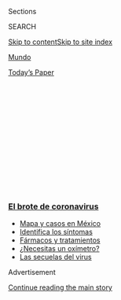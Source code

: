 <div id="app">

<div>

<div>

<div>

<div class="NYTAppHideMasthead css-1q2w90k e1suatyy0">

<div class="section css-ui9rw0 e1suatyy2">

<div class="css-eph4ug er09x8g0">

<div class="css-6n7j50">

</div>

<span class="css-1dv1kvn">Sections</span>

<div class="css-10488qs">

<span class="css-1dv1kvn">SEARCH</span>

</div>

[Skip to content](#site-content)[Skip to site
index](#site-index)

</div>

<div id="masthead-section-label" class="css-1wr3we4 eaxe0e00">

[Mundo](https://www.nytimes3xbfgragh.onion/es/section/mundo)

</div>

<div class="css-10698na e1huz5gh0">

</div>

</div>

<div id="masthead-bar-one" class="section hasLinks css-15hmgas e1csuq9d3">

<div class="css-uqyvli e1csuq9d0">

</div>

<div class="css-1uqjmks e1csuq9d1">

</div>

<div class="css-9e9ivx">

[](https://myaccount.nytimes3xbfgragh.onion/auth/login?response_type=cookie&client_id=vi)

</div>

<div class="css-1bvtpon e1csuq9d2">

[Today’s
Paper](https://www.nytimes3xbfgragh.onion/section/todayspaper)

</div>

</div>

</div>

</div>

<div data-aria-hidden="false">

<div id="site-content" data-role="main">

<div>

<div class="css-1aor85t" style="opacity:0.000000001;z-index:-1;visibility:hidden">

<div class="css-1hqnpie">

<div class="css-epjblv">

<span class="css-17xtcya">[Mundo](/es/section/mundo)</span><span class="css-x15j1o">|</span><span class="css-fwqvlz">Mientras
avanza el coronavirus, otras enfermedades
resurgen</span>

</div>

<div class="css-k008qs">

<div class="css-1iwv8en">

<span class="css-18z7m18"></span>

<div>

</div>

</div>

<span class="css-1n6z4y">https://nyti.ms/30PnDlO</span>

<div class="css-1705lsu">

<div class="css-4xjgmj">

<div class="css-4skfbu" data-role="toolbar" data-aria-label="Social Media Share buttons, Save button, and Comments Panel with current comment count" data-testid="share-tools">

  - 
  - 
  - 
  - 
    
    <div class="css-6n7j50">
    
    </div>

  - 

</div>

</div>

</div>

</div>

</div>

</div>

<div class="css-13pd83m">

<div class="css-l9svim">

### [<span class="css-pa1jbp"><span class="css-1rxm0ex">El brote de</span><span class="css-1rxm0ex"> coronavirus</span></span>](https://www.nytimes3xbfgragh.onion/es/spotlight/coronavirus?name=styln-coronavirus-es&region=TOP_BANNER&variant=undefined&block=storyline_menu_recirc&action=click&pgtype=Article&impression_id=ebbe6bf0-e39c-11ea-8ef3-3565b30fff31)

  - <span class="css-ousu42">[Mapa y casos en
    México](https://www.nytimes3xbfgragh.onion/es/interactive/2020/espanol/america-latina/coronavirus-en-mexico.html?name=styln-coronavirus-es&region=TOP_BANNER&variant=undefined&block=storyline_menu_recirc&action=click&pgtype=Article&impression_id=ebbe9300-e39c-11ea-8ef3-3565b30fff31)</span>
  - <span class="css-ousu42">[Identifica los
    síntomas](https://www.nytimes3xbfgragh.onion/es/interactive/2020/08/06/espanol/ciencia-y-tecnologia/tengo-covid-19-sintomas.html?name=styln-coronavirus-es&region=TOP_BANNER&variant=undefined&block=storyline_menu_recirc&action=click&pgtype=Article&impression_id=ebbe9301-e39c-11ea-8ef3-3565b30fff31)</span>
  - <span class="css-ousu42">[Fármacos y
    tratamientos](https://www.nytimes3xbfgragh.onion/es/interactive/2020/science/coronavirus-tratamientos-curas.html?name=styln-coronavirus-es&region=TOP_BANNER&variant=undefined&block=storyline_menu_recirc&action=click&pgtype=Article&impression_id=ebbe9302-e39c-11ea-8ef3-3565b30fff31)</span>
  - <span class="css-ousu42">[¿Necesitas un
    oxímetro?](https://www.nytimes3xbfgragh.onion/es/2020/04/29/espanol/estilos-de-vida/oximetro-para-que-sirve.html?name=styln-coronavirus-es&region=TOP_BANNER&variant=undefined&block=storyline_menu_recirc&action=click&pgtype=Article&impression_id=ebbe9303-e39c-11ea-8ef3-3565b30fff31)</span>
  - <span class="css-ousu42">[Las secuelas del
    virus](https://www.nytimes3xbfgragh.onion/es/2020/07/02/espanol/ciencia-y-tecnologia/sobrevivientes-coronavirus-recuperacion.html?name=styln-coronavirus-es&region=TOP_BANNER&variant=undefined&block=storyline_menu_recirc&action=click&pgtype=Article&impression_id=ebbe9304-e39c-11ea-8ef3-3565b30fff31)</span>

</div>

</div>

<div id="top-wrapper" class="css-1sy8kpn">

<div id="top-slug" class="css-l9onyx">

Advertisement

</div>

[Continue reading the main
story](#after-top)

<div class="ad top-wrapper" style="text-align:center;height:100%;display:block;min-height:250px">

<div id="top" class="place-ad" data-position="top" data-size-key="top">

</div>

</div>

<div id="after-top">

</div>

</div>

<div>

<div id="sponsor-wrapper" class="css-1hyfx7x">

<div id="sponsor-slug" class="css-19vbshk">

Supported by

</div>

[Continue reading the main
story](#after-sponsor)

<div id="sponsor" class="ad sponsor-wrapper" style="text-align:center;height:100%;display:block">

</div>

<div id="after-sponsor">

</div>

</div>

<div class="css-186x18t">

</div>

<div class="css-1vkm6nb ehdk2mb0">

# Mientras avanza el coronavirus, otras enfermedades resurgen

</div>

Numerosos esfuerzos de vacunación se detuvieron en todo el mundo para
evitar la propagación de la COVID-19. Las consecuencias han sido
alarmantes: han aumentado los casos de difteria, cólera, poliomielitis y
sarampión.

<div class="css-79elbk" data-testid="photoviewer-wrapper">

<div class="css-z3e15g" data-testid="photoviewer-wrapper-hidden">

</div>

<div class="css-1a48zt4 ehw59r15" data-testid="photoviewer-children">

![<span class="css-16f3y1r e13ogyst0" data-aria-hidden="true">Allay
Ngandema, de tres años, quien contrajo sarampión, almuerza con su madre,
Maboa Alpha, en la sala de aislamiento de sarampión en el hospital
Boso-Manzi en la República Democrática del Congo a fines de
febrero.</span><span class="css-cnj6d5 e1z0qqy90" itemprop="copyrightHolder"><span class="css-1ly73wi e1tej78p0">Credit...</span><span><span>Hereward
Holland/Reuters</span></span></span>](https://static01.graylady3jvrrxbe.onion/images/2020/06/11/science/16Virus-other-diseases-ES-1/00VIRUS-VAX3-articleLarge.jpg?quality=75&auto=webp&disable=upscale)

</div>

</div>

<div class="css-18e8msd">

<div class="css-vp77d3 epjyd6m0">

<div class="css-1baulvz">

Por [<span class="css-1baulvz" itemprop="name">Jan
Hoffman</span>](https://www.nytimes3xbfgragh.onion/by/jan-hoffman) y
[<span class="css-1baulvz last-byline" itemprop="name">Ruth
Maclean</span>](https://www.nytimes3xbfgragh.onion/by/ruth-maclean)

</div>

</div>

  - 16 de junio de
    2020

  - 
    
    <div class="css-4xjgmj">
    
    <div class="css-d8bdto" data-role="toolbar" data-aria-label="Social Media Share buttons, Save button, and Comments Panel with current comment count" data-testid="share-tools">
    
      - 
      - 
      - 
      - 
        
        <div class="css-6n7j50">
        
        </div>
    
      - 
    
    </div>
    
    </div>

</div>

<div class="css-mdjrty">

[Read in
English](https://www.nytimes3xbfgragh.onion/2020/06/14/health/coronavirus-vaccines-measles.html "Read in English")

</div>

</div>

<div class="section meteredContent css-1r7ky0e" name="articleBody" itemprop="articleBody">

<div class="css-1fanzo5 StoryBodyCompanionColumn">

<div class="css-53u6y8">

[Regístrate para recibir nuestro
boletín](https://www.nytimes3xbfgragh.onion/newsletters/el-times) con
lo mejor de The New York Times.

-----

Mientras los países pobres de todo el mundo buscan detener el
coronavirus, también están contribuyendo de manera involuntaria a que
surjan nuevos brotes de enfermedades y fallecimientos a causa de otros
padecimientos que las vacunas previenen con facilidad.

Esta primavera, después de que la Organización Mundial de la Salud (OMS)
y la [UNICEF](https://www.unicef.org/immunization) advirtieron que la
pandemia podría propagarse con rapidez cuando los niños se reunieran
para recibir vacunas, muchos países suspendieron sus programas de
vacunación. Incluso en los países que intentaron que siguieran vigentes,
los vuelos que transportaban el suministro de vacunas fueron detenidos
por la pandemia y los trabajadores de la salud se dedicaron a
combatirla.

Ahora está resurgiendo la difteria en Pakistán, Bangladés y Nepal.

Hay cólera en Sudán del Sur, Camerún, Mozambique, Yemen y Bangladés.

Se ha informado de la aparición de una cepa mutada del
[poliovirus](http://polioeradication.org/) en más de 30 países.

Además, el sarampión está aumentando por todo el mundo, incluyendo
países como Bangladés, Brasil, Camboya, la República Centroafricana,
Irak, Kazajistán, Nepal, Nigeria y Uzbekistán.

</div>

</div>

<div class="css-1fanzo5 StoryBodyCompanionColumn">

<div class="css-53u6y8">

De 29 países que han suspendido las campañas de vacunación contra el
sarampión debido a la pandemia, 18 han reportado brotes. Otros 13 países
están considerando posponerlas. De acuerdo con la [Iniciativa contra el
Sarampión y la Rubéola](https://measlesrubellainitiative.org/), 178
millones de personas están en riesgo de no ser vacunadas contra el
sarampión este año.

Ahora se presenta el riesgo de que “dentro de algunos meses haya una
epidemia que provoque la muerte de más niños que la COVID-19”, señaló
Chibuzo Okonta, presidente de Médicos sin Fronteras en África Central y
África Occidental.

Debido a que la pandemia continúa, la OMS y otros organismos
internacionales de salud están exhortando a los países a reiniciar con
cautela la vacunación, al mismo tiempo que combaten el coronavirus.

</div>

</div>

<div class="css-79elbk" data-testid="photoviewer-wrapper">

<div class="css-z3e15g" data-testid="photoviewer-wrapper-hidden">

</div>

<div class="css-1a48zt4 ehw59r15" data-testid="photoviewer-children">

![<span class="css-16f3y1r e13ogyst0" data-aria-hidden="true">Un convoy
de Médicos sin Fronteras portaba la vacuna contra el sarampión sobre un
puente de troncos en la República Democrática del
Congo.</span><span class="css-cnj6d5 e1z0qqy90" itemprop="copyrightHolder"><span class="css-1ly73wi e1tej78p0">Credit...</span><span>Hereward
Holland/Reuters</span></span>](https://static01.graylady3jvrrxbe.onion/images/2020/06/11/science/16Virus-other-diseases-ES-2/00VIRUS-VAX2-articleLarge.jpg?quality=75&auto=webp&disable=upscale)

</div>

</div>

<div class="css-1fanzo5 StoryBodyCompanionColumn">

<div class="css-53u6y8">

Según un [estudio de 2019 realizado por Vaccine Impact Modeling
Consortium](https://www.vaccineimpact.org/resources/VIMC_impact_estimates-03Sep19.html),
un grupo de investigadores de salud pública, está en juego el futuro de
una férrea colaboración de 20 años que ha evitado 35 millones de
[decesos por enfermedades prevenibles mediante
vacunas](https://www.gavi.org/programmes-impact/types-support/vaccine-support)
en 98 países y ha reducido un 44 por ciento la mortalidad de los niños
por estas enfermedades.

</div>

</div>

<div class="css-1fanzo5 StoryBodyCompanionColumn">

<div class="css-53u6y8">

“La inmunización es una de las herramientas más potentes y primordiales
en la historia de la salud pública para la prevención de enfermedades”,
afirmó en un comunicado Tedros Adhanom Ghebreyesus, [director general de
la OMS](https://www.who.int/dg). “La interrupción de los programas de
inmunización por la pandemia de la COVID-19 amenaza con revertir décadas
de avance contra las enfermedades prevenibles mediante vacunas, como es
el caso del sarampión”.

No obstante, hay muchos obstáculos para reanudar los programas de
vacunación. Es difícil que lleguen los suministros de vacunas. Cada vez
más especialistas sanitarios se enfocan en trabajar de tiempo completo
en el combate de la COVID-19, la enfermedad causada por el coronavirus.
Además, una nueva ola de dudas acerca de las vacunas hace que los padres
no vayan a las clínicas.

Hay muchos países donde la pandemia todavía no azota con toda su fuerza.
Cuando lo haga, su capacidad para manejar los brotes de otras
enfermedades se verá aún más disminuida.

“Habrá naciones tratando de recuperarse de la COVID-19 al mismo tiempo
que se enfrenten el sarampión. Eso comprometería aún más sus sistemas de
salud y tendrá serias consecuencias económicas y humanitarias”, señaló
Robin Nandy, director de inmunización de la UNICEF, organismo que
proporciona vacunas a cien países, por lo cual llega al 45 por ciento de
los niños menores de cinco años.

La interrupción en el reparto de vacunas también tiene implicaciones
considerables para la protección contra el coronavirus.

En una cumbre mundial a principios de este mes, [Gavi, la Alianza
Mundial para Vacunas e Inmunización](https://www.gavi.org/our-alliance),
una asociación de salud creada por la Fundación Bill y Melinda Gates,
anunció que países y organismos se habían comprometido a donar [8800
millones de
dólares](https://www.gavi.org/news/media-room/world-leaders-make-historic-commitments-provide-equal-access-vaccines-all)
en total para las vacunas básicas de niños en países pobres y de
ingresos medios, y que estaba iniciando una [campaña para distribuir
vacunas contra la
COVID-19](https://www.gavi.org/news/media-room/gavi-launches-innovative-financing-mechanism-access-covid-19-vaccines)
cuando estén disponibles.

Sin embargo, los mismos servicios que están colapsando por la pandemia,
“son los que se necesitarán para distribuir las vacunas contra la
COVID-19”, advirtió Katherine O’Brien, directora de inmunización,
vacunas y agentes biológicos de la OMS, durante un reciente seminario
por internet sobre los desafíos de la
inmunización.

</div>

</div>

<div class="css-1fanzo5 StoryBodyCompanionColumn">

<div class="css-53u6y8">

## Luchar contra el sarampión en el Congo

</div>

</div>

<div class="css-79elbk" data-testid="photoviewer-wrapper">

<div class="css-z3e15g" data-testid="photoviewer-wrapper-hidden">

</div>

<div class="css-1a48zt4 ehw59r15" data-testid="photoviewer-children">

<div class="css-1xdhyk6 erfvjey0">

<span class="css-1ly73wi e1tej78p0">Image</span>

<div class="css-zjzyr8">

<div data-testid="lazyimage-container" style="height:258.4222222222222px">

</div>

</div>

</div>

<span class="css-16f3y1r e13ogyst0" data-aria-hidden="true">Niños
esperan registrarse para la vacuna contra el sarampión en Mbata-Siala,
en la parte occidental de la República Democrática del Congo, en
marzo.</span><span class="css-cnj6d5 e1z0qqy90" itemprop="copyrightHolder"><span class="css-1ly73wi e1tej78p0">Credit...</span><span>Junior
Kannah/Agence France-Presse — Getty Images</span></span>

</div>

</div>

<div class="css-1fanzo5 StoryBodyCompanionColumn">

<div class="css-53u6y8">

Tres trabajadores de la salud con refrigeradores llenos de vacunas y un
equipo de apoyo de pregoneros y tomadores de notas subieron
recientemente a una canoa de madera motorizada para descender por el
ancho río Tshopo en la República Democrática del Congo.

Aunque el sarampión se estaba propagando en todas las 26 provincias del
país, semanas antes la pandemia había cerrado muchos programas de
inoculación.

La tripulación de la canoa necesitaba encontrar un equilibrio entre
evitar la transmisión de un nuevo virus que recién está comenzando a
golpear a África y detener a un viejo pero conocido asesino. Sin
embargo, cuando la larga y estrecha canoa llegó a las comunidades
ribereñas, el mayor desafío de la tripulación no resultó ser la
mecánica de vacunar a los niños mientras seguían las nuevas
restricciones de seguridad de la pandemia. En cambio, la tripulación se
encontró trabajando duro solo para persuadir a los aldeanos de permitir
que sus hijos fueran vacunados.

Muchos padres estaban convencidos de que el equipo estaba mintiendo
sobre la vacuna, que no era para el sarampión sino que, en secreto, era
una vacuna experimental contra el coronavirus, para la cual serían
necesarios conejillos de indias involuntarios.

En abril, la África francófona se había indignado por una [entrevista en
la televisión francesa en la cual dos
investigadores](https://www.bbc.com/news/world-europe-52151722) dijeron
que las vacunas contra el coronavirus debían ser probadas en África, un
comentario que reavivó los recuerdos de una larga historia de abusos
similares. Y en el Congo, el virólogo a cargo de la respuesta al
coronavirus dijo que el país había aceptado participar en ensayos
clínicas de vacunas este verano. Más tarde, aclaró que cualquier vacuna
no se probaría en el Congo antes de ser probada en otro lugar. Pero los
rumores perniciosos ya se habían expandido.

El equipo convenció a los padres lo mejor que pudieron. Aunque los
vacunadores en todo Tshopo finalmente inmunizaron a 16.000 niños, otros
2000 los eludieron.

</div>

</div>

<div class="css-1fanzo5 StoryBodyCompanionColumn">

<div class="css-53u6y8">

Este iba a ser el año en que la República Democrática del Congo, el
segundo país más grande de África, lanzaría un programa nacional de
inmunización. El apremio no podría haber sido mayor. La epidemia de
sarampión en el país, que comenzó en 2018, se ha seguido extendiendo:
desde enero, ha habido más de 60.000 casos y 800 fallecimientos. Ahora
ha vuelto a aparecer el ébola, además de la tuberculosis y el cólera,
los cuales afectan al país con frecuencia.

Pese a que no siempre están disponibles, existen vacunas para todas
estas enfermedades. A finales de 2018, el país comenzó un programa de
inmunización en nueve provincias. Fue una hazaña de coordinación y
esfuerzo y, en 2019, el primer año completo, el porcentaje de niños
inmunizados pasó de 42 a 62 por ciento en Kinsasa, la capital.

Esta primavera, cuando el programa estaba preparándose para su
lanzamiento a nivel nacional, embistió el coronavirus. Era casi seguro
que las campañas de vacunación masiva, que por lo general implican
reunir a cientos de niños en los patios de las escuelas y los mercados,
propagarían el coronavirus. Incluso se volvió inviable en muchas
regiones la inmunización de rutina, misma que casi siempre tiene lugar
en las clínicas.

Las autoridades sanitarias del país decidieron que las vacunas siguieran
aplicándose en las regiones con brotes de sarampión, pero donde no
hubiera casos de coronavirus. Sin embargo, la pandemia detuvo los vuelos
internacionales que abastecerían los insumos médicos, y en varias
provincias se empezaron a terminar las vacunas contra la polio, el
sarampión y la tuberculosis.

Cuando finalmente llegaron los suministros a Kinsasa, no pudieron
llevarlos a todo el país. Los vuelos nacionales estaban suspendidos.
Tampoco era posible el transporte terrestre debido a la mala condición
de los caminos. Al final, una misión de paz de las Naciones Unidas llevó
los suministros en sus aeroplanos.

Aún así, los trabajadores de la salud, que no tenían mascarillas,
guantes o gel desinfectante, estaban preocupados por infectarse; muchos
dejaron de trabajar. Otros fueron delegados para ser entrenados para la
COVID-19.

El impacto acumulativo ha sido particularmente grave para la
erradicación de la polio: alrededor de 85.000 niños congoleños no han
recibido esta vacuna.

</div>

</div>

<div class="css-1fanzo5 StoryBodyCompanionColumn">

<div class="css-53u6y8">

Pero la enfermedad que más preocupa a los funcionarios de salud pública
es el
sarampión.

## Más contagioso que la COVID-19

</div>

</div>

<div class="css-79elbk" data-testid="photoviewer-wrapper">

<div class="css-z3e15g" data-testid="photoviewer-wrapper-hidden">

</div>

<div class="css-1a48zt4 ehw59r15" data-testid="photoviewer-children">

<div class="css-1xdhyk6 erfvjey0">

<span class="css-1ly73wi e1tej78p0">Image</span>

<div class="css-zjzyr8">

<div data-testid="lazyimage-container" style="height:257.77777777777777px">

</div>

</div>

</div>

<span class="css-16f3y1r e13ogyst0" data-aria-hidden="true">Trabajadores
de la salud inmunizan contra el sarampión en Manila, el mes
pasado.</span><span class="css-cnj6d5 e1z0qqy90" itemprop="copyrightHolder"><span class="css-1ly73wi e1tej78p0">Credit...</span><span>Aaron
Favila/Associated Press</span></span>

</div>

</div>

<div class="css-1fanzo5 StoryBodyCompanionColumn">

<div class="css-53u6y8">

Según los expertos de los Centros para el Control y la Prevención de
Enfermedades (CDC, por su sigla en inglés), el virus del sarampión se
propaga con mucha facilidad por el aire —por partículas diminutas o
gotículas suspendidas en el aire— y [es mucho más contagioso que el
coronavirus](https://www.cdc.gov/measles/transmission.html).

“Si entran personas a una habitación donde dos horas antes ha estado
alguien con sarampión y ninguna de ellas ha sido inmunizada, el cien por
ciento de esas personas se contagiará”, dijo [Yvonne
Maldonado](https://biox.stanford.edu/people/yvonne-maldonado), experta
en enfermedades infecciosas pediátricas en la Universidad de Stanford.

En los países más pobres, la tasa de mortalidad por sarampión en niños
menores de cinco años varía entre el tres y el seis por ciento; algunas
condiciones como la desnutrición o los campamentos abarrotados de
refugiados pueden incrementar la tasa de mortalidad. Los niños pueden
sucumbir a complicaciones como neumonía, encefalitis y diarrea grave.

Se calcula que, en 2018, el año más reciente del que se han recabado
datos a nivel mundial, hubo casi diez millones de casos de sarampión y
142.300 fallecimientos asociados a él, aun cuando los programas de
inmunización a nivel global eran más sólidos en ese entonces.

Antes de la pandemia del coronavirus en Etiopía, el 91 por ciento de los
niños de la capital, Adís Abeba, recibieron su primera vacuna contra el
sarampión durante visitas de rutina, mientras que en las regiones
rurales la recibieron el 29 por ciento de los niños. (Para evitar un
brote de enfermedades muy infecciosas como el sarampión, la cobertura
óptima es de 95 por ciento o más, con dos dosis de la vacuna). Cuando
azotó la pandemia, el país suspendió su campaña de vacunación de abril,
pero el gobierno sigue reportando muchos casos nuevos.

“Los patógenos de los brotes no reconocen fronteras”, señaló O’Brien, de
la OMS. “En especial el sarampión: si hay sarampión en algún lugar, hay
sarampión en todas partes”.

</div>

</div>

<div class="css-1fanzo5 StoryBodyCompanionColumn">

<div class="css-53u6y8">

Las tasas de inmunización [en los países más
ricos](https://www.nytimes3xbfgragh.onion/2020/05/20/nyregion/coronavirus-schools-vaccinations.html)
también [se han
desplomado](https://www.nytimes3xbfgragh.onion/2020/04/23/health/coronavirus-measles-vaccines.html)
durante la pandemia. En Estados Unidos, algunos estados reportan caídas
de hasta un 70 por ciento por debajo del mismo periodo del año anterior,
para el sarampión y otras enfermedades.

Una vez que las personas comiencen a viajar de nuevo, el riesgo de
infección aumentará. “Esto no me deja dormir”, dijo [Stephen
Cochi](https://www.cdc.gov/media/spokesperson/sme-bio/cochi.html),
asesor principal de la división de inmunización global en los CDC.
“Estas enfermedades prevenibles por vacunación están a un solo viaje
de
avión”.

## Empezar de nuevo

</div>

</div>

<div class="css-79elbk" data-testid="photoviewer-wrapper">

<div class="css-z3e15g" data-testid="photoviewer-wrapper-hidden">

</div>

<div class="css-1a48zt4 ehw59r15" data-testid="photoviewer-children">

<div class="css-1xdhyk6 erfvjey0">

<span class="css-1ly73wi e1tej78p0">Image</span>

<div class="css-zjzyr8">

<div data-testid="lazyimage-container" style="height:257.77777777777777px">

</div>

</div>

</div>

<span class="css-16f3y1r e13ogyst0" data-aria-hidden="true">Hawa
Hamadou, una trabajadora sanitaria del centro de salud de Gamkale, en
Niamey, Nigeria, ha visto una disminución en las visitas de madres, que
tienen miedo de llevar a sus hijos a
vacunarse.</span><span class="css-cnj6d5 e1z0qqy90" itemprop="copyrightHolder"><span class="css-1ly73wi e1tej78p0">Credit...</span><span>Juan
Haro/UNICEF</span></span>

</div>

</div>

<div class="css-1fanzo5 StoryBodyCompanionColumn">

<div class="css-53u6y8">

Después de que la OMS y sus socios de vacunación publicaron los
resultados de una encuesta el mes pasado que muestra que [80 millones de
bebés menores de un
año](https://www.nytimes3xbfgragh.onion/es/2020/05/25/espanol/ciencia-y-tecnologia/vacuna-polio-sarampion-coronavirus.html)
corrían el riesgo de perder las vacunas de rutina, algunos países,
incluidos Etiopía, la República Centroafricana y Nepal, comenzaron el
intento de reiniciar sus programas.

Uganda ahora suministra motocicletas a los trabajadores de la salud. En
Brasil, algunas farmacias ofrecen servicios de inmunización al
automóvil. En el estado indio de Bihar, una trabajadora de la salud de
50 años aprendió a andar en bicicleta en tres días para poder llevar las
vacunas a familias alejadas. La UNICEF alquiló un vuelo para entregar
vacunas a siete países africanos.

Cochi, de las CDC, que brinda apoyo técnico y programático a más de 40
países, dijo que si tales campañas pueden llevarse a cabo durante la
pandemia es una pregunta abierta. “Estará lleno de limitaciones.
Hablamos de países de bajos ingresos donde el distanciamiento social no
es una realidad, no es posible”, dijo, citando las favelas brasileñas y
las caravanas de migrantes.

Espera que las campañas contra la
[poliomielitis](https://www.cdc.gov/polio/) se reanuden rápidamente,
pues teme que la pandemia pueda retrasar un esfuerzo global de décadas
para erradicar la enfermedad.

Jan Hoffman reportó desde Nueva York y Ruth Maclean, desde Dakar,
Senegal.

Jan Hoffman escribe sobre salud conductual y legislación en torno a la
salud. Sus temas de gran alcance incluyen opioides, vapeo, tribus y
adolescentes. [@JanHoffmanNYT](https://twitter.com/JanHoffmanNYT)

Ruth Maclean es la jefa de la corresponsalía de África Occidental para
The New York Times, con sede en Senegal. Se unió al Times en 2019
después de tres años y medio cubriendo África Occidental para The
Guardian. [@ruthmaclean](https://twitter.com/ruthmaclean)

</div>

</div>

<div>

</div>

</div>

<div>

</div>

<div>

</div>

<div>

</div>

<div>

<div id="bottom-wrapper" class="css-1ede5it">

<div id="bottom-slug" class="css-l9onyx">

Advertisement

</div>

[Continue reading the main
story](#after-bottom)

<div id="bottom" class="ad bottom-wrapper" style="text-align:center;height:100%;display:block;min-height:90px">

</div>

<div id="after-bottom">

</div>

</div>

</div>

</div>

</div>

## Site Index

<div>

</div>

## Site Information Navigation

  - [© <span>2020</span> <span>The New York Times
    Company</span>](https://help.nytimes3xbfgragh.onion/hc/en-us/articles/115014792127-Copyright-notice)

<!-- end list -->

  - [NYTCo](https://www.nytco.com/)
  - [Contact
    Us](https://help.nytimes3xbfgragh.onion/hc/en-us/articles/115015385887-Contact-Us)
  - [Work with us](https://www.nytco.com/careers/)
  - [Advertise](https://nytmediakit.com/)
  - [T Brand Studio](http://www.tbrandstudio.com/)
  - [Your Ad
    Choices](https://www.nytimes3xbfgragh.onion/privacy/cookie-policy#how-do-i-manage-trackers)
  - [Privacy](https://www.nytimes3xbfgragh.onion/privacy)
  - [Terms of
    Service](https://help.nytimes3xbfgragh.onion/hc/en-us/articles/115014893428-Terms-of-service)
  - [Terms of
    Sale](https://help.nytimes3xbfgragh.onion/hc/en-us/articles/115014893968-Terms-of-sale)
  - [Site
    Map](https://spiderbites.nytimes3xbfgragh.onion)
  - [Help](https://help.nytimes3xbfgragh.onion/hc/en-us)
  - [Subscriptions](https://www.nytimes3xbfgragh.onion/subscription?campaignId=37WXW)

</div>

</div>

</div>

</div>
